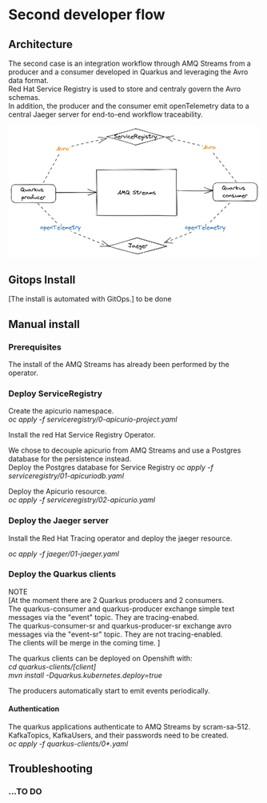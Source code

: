 # Second developer flow


## Architecture
The second case is an integration workflow through AMQ Streams from a producer and a consumer developed in Quarkus and leveraging the Avro data format.  
Red Hat Service Registry is used to store and centraly govern the Avro schemas.  
In addition, the producer and the consumer emit openTelemetry data to a central Jaeger server for end-to-end workflow traceability.  

![dev case 2](images/dev_case2.png?raw=true)

## Gitops Install
[The install is automated with GitOps.] to be done

## Manual install
### Prerequisites
The install of the AMQ Streams has already been performed by the operator.

### Deploy ServiceRegistry
Create the apicurio namespace.  
_oc apply -f serviceregistry/0-apicurio-project.yaml_  

Install the red Hat Service Registry Operator.  

We chose to decouple apicurio from AMQ Streams and use a Postgres database for the persistence instead.  
Deploy the Postgres database for Service Registry
_oc apply -f serviceregistry/01-apicuriodb.yaml_  

Deploy the Apicurio resource.  
_oc apply -f serviceregistry/02-apicurio.yaml_  


### Deploy the Jaeger server
Install the Red Hat Tracing operator and deploy the jaeger resource.  

_oc apply -f jaeger/01-jaeger.yaml_  

### Deploy the Quarkus clients
NOTE  
[At the moment there are 2 Quarkus producers and 2 consumers.  
The quarkus-consumer and quarkus-producer exchange simple text messages via the "event" topic.  They are tracing-enabed.  
The quarkus-consumer-sr and quarkus-producer-sr exchange avro messages via the "event-sr" topic.  They are not tracing-enabled.  
The clients will be merge in the coming time. ]  

The quarkus clients can be deployed on Openshift with:  
_cd quarkus-clients/[client]_  
_mvn install -Dquarkus.kubernetes.deploy=true_  

The producers automatically start to emit events periodically.  

#### Authentication
The quarkus applications authenticate to AMQ Streams by scram-sa-512.  
KafkaTopics, KafkaUsers, and their passwords need to be created.  
_oc apply -f quarkus-clients/0*.yaml_  

## Troubleshooting
### ...TO DO

